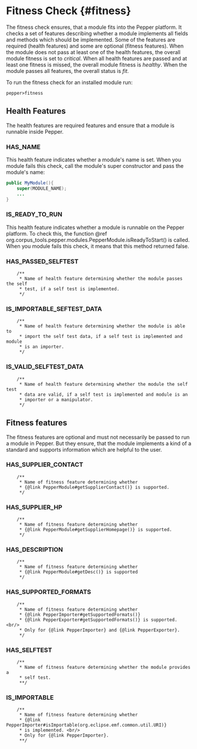 # Fitness Check {#fitness}

The fitness check ensures, that a module fits into the Pepper platform. It checks a set of features describing whether a module implements all fields and methods which should be implemented. Some of the features are required (health features) and some are optional (fitness features). When the module does not pass at least one of the health features, the overall module fitness is set to *critical*. When all health features are passed and at least one fitness is missed, the overall module fitness is *healthy*. When the module passes all features, the overall status is *fit*.

To run the fitness check for an installed module run:
```
pepper>fitness
``` 

## Health Features

The health features are required features and ensure that a module is runnable inside Pepper.

### HAS_NAME

This health feature indicates whether a module's name is set. 
When you module fails this check, call the module's super constructor and pass the module's name:

```java
public MyModule(){
	super(MODULE_NAME);
	...
}

```

### IS_READY_TO_RUN

This health feature indicates whether a module is runnable on the Pepper platform. 
To check this, the function @ref org.corpus_tools.pepper.modules.PepperModule.isReadyToStart() is called.
When you module fails this check, it means that this method returned false.

### HAS_PASSED_SELFTEST

		/**
		 * Name of health feature determining whether the module passes the self
		 * test, if a self test is implemented.
		 */
		
### IS_IMPORTABLE_SEFTEST_DATA		
		
		/**
		 * Name of health feature determining whether the module is able to
		 * import the self test data, if a self test is implemented and module
		 * is an importer.
		 */
		
### IS_VALID_SELFTEST_DATA		
		
		/**
		 * Name of health feature determining whether the module the self test
		 * data are valid, if a self test is implemented and module is an
		 * importer or a manipulator.
		 */		

## Fitness features

The fitness features are optional and must not necessarily be passed to run a module in Pepper. But they ensure, that the module implements a kind of a standard and supports information which are helpful to the user.

### HAS_SUPPLIER_CONTACT

		/**
		 * Name of fitness feature determining whether
		 * {@link PepperModule#getSupplierContact()} is supported.
		 */

### HAS_SUPPLIER_HP

		/**
		 * Name of fitness feature determining whether
		 * {@link PepperModule#getSupplierHomepage()} is supported.
		 */

### HAS_DESCRIPTION

		/**
		 * Name of fitness feature determining whether
		 * {@link PepperModule#getDesc()} is supported
		 */

### HAS_SUPPORTED_FORMATS

		/**
		 * Name of fitness feature determining whether
		 * {@link PepperImporter#getSupportedFormats()}
		 * {@link PepperExporter#getSupportedFormats()} is supported. <br/>
		 * Only for {@link PepperImporter} and {@link PepperExporter}.
		 */

### HAS_SELFTEST

		/**
		 * Name of fitness feature determining whether the module provides a
		 * self test.
		 **/

### IS_IMPORTABLE

		/**
		 * Name of fitness feature determining whether
		 * {@link PepperImporter#isImportable(org.eclipse.emf.common.util.URI)}
		 * is implemented. <br/>
		 * Only for {@link PepperImporter}.
		 **/
